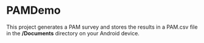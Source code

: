# PAMDemo

This project generates a PAM survey and stores the results in a PAM.csv file in the **/Documents** directory on your Android device.



